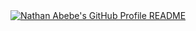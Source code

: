 <a href="https://github.com/Nathan5563/Nathan55633">
  <picture>
    <source media="(prefers-color-scheme: dark)" srcset="https://raw.githubusercontent.com/Nathan5563/Nathan55633/main/dark_mode.svg">
    <img alt="Nathan Abebe's GitHub Profile README" src="https://raw.githubusercontent.com/Nathan5563/Nathan55633/main/light_mode.svg">
  </picture>
</a>
